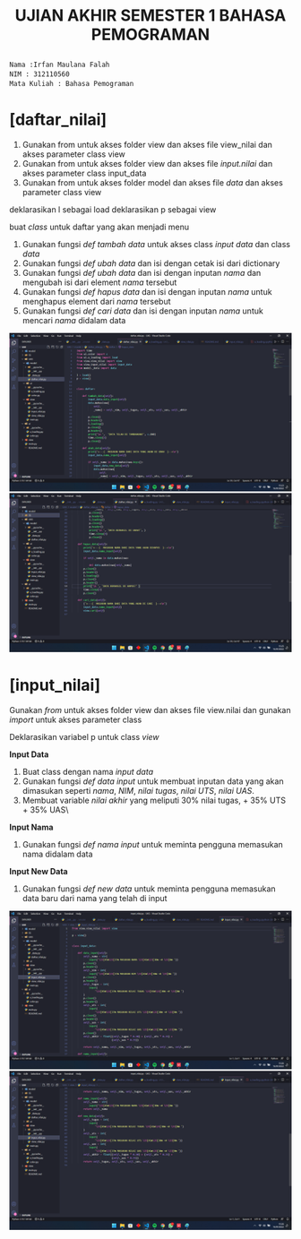 # <p align="center"> UJIAN AKHIR SEMESTER 1 BAHASA PEMOGRAMAN

```sh
Nama :Irfan Maulana Falah
NIM : 312110560
Mata Kuliah : Bahasa Pemograman
```

# [daftar_nilai]
1. Gunakan from untuk akses folder view dan akses file view_nilai dan akses parameter class view
2. Gunakan from untuk akses folder view dan akses file _input.nilai_ dan akses parameter class input_data
3. Gunakan from untuk akses folder model dan akses file _data_ dan akses parameter class view

deklarasikan l sebagai load
deklarasikan p sebagai view

buat _class_ untuk daftar yang akan menjadi menu
1. Gunakan fungsi _def tambah data_ untuk akses class _input data_ dan class _data_
2. Gunakan fungsi _def ubah data_ dan isi dengan cetak isi dari dictionary
3. Gunakan fungsi _def ubah data_ dan isi dengan inputan _nama_ dan mengubah isi dari element _nama_ tersebut
4. Gunakan fungsi _def hapus data_ dan isi dengan inputan _nama_  untuk menghapus element dari _nama_ tersebut
5. Gunakan fungsi _def cari data_  dan isi dengan inputan _nama_ untuk mencari _nama_ didalam data


![Output](SS/daftar_nilai.png)
![Output](SS/daftar_nilai2.png)



# [input_nilai]
Gunakan _from_ untuk akses folder view dan akses file view.nilai dan gunakan _import_ untuk akses parameter class

Deklarasikan variabel p untuk class _view_

**Input Data**
1. Buat class dengan nama _input data_
2. Gunakan fungsi _def data input_ untuk membuat inputan data yang akan dimasukan seperti _nama_, _NIM_, _nilai tugas_, _nilai UTS_, _nilai UAS_.
3. Membuat variable _nilai akhir_ yang meliputi 30% nilai tugas, + 35% UTS + 35% UAS\


**Input Nama**
1. Gunakan fungsi _def nama input_ untuk meminta pengguna memasukan nama didalam data

**Input New Data**
1. Gunakan fungsi _def new data_ untuk meminta pengguna memasukan data baru dari nama yang telah di input

![Output](SS/input_nilai.png)
![Output](SS/input_nilai2.png)


